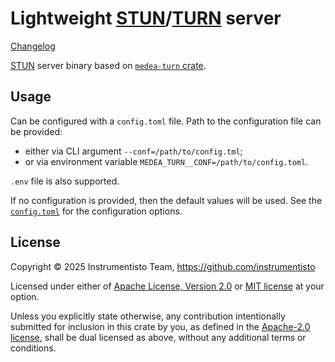 Lightweight [STUN]/[TURN] server
================================

[Changelog](https://github.com/instrumentisto/medea-turn-rs/blob/main/bin/CHANGELOG.md)

[STUN] server binary based on [`medea-turn` crate].




## Usage

Can be configured with a `config.toml` file. Path to the configuration file can be provided:
- either via CLI argument `--conf=/path/to/config.tml`;
- or via environment variable `MEDEA_TURN__CONF=/path/to/config.toml`.

`.env` file is also supported.

If no configuration is provided, then the default values will be used. See the [`config.toml`](config.toml) for the configuration options.




## License

Copyright © 2025 Instrumentisto Team, <https://github.com/instrumentisto>

Licensed under either of [Apache License, Version 2.0][APACHE] or [MIT license][MIT] at your option.

Unless you explicitly state otherwise, any contribution intentionally submitted for inclusion in this crate by you, as defined in the [Apache-2.0 license][APACHE], shall be dual licensed as above, without any additional terms or conditions.




[`medea-turn` crate]: https://docs.rs/medea-turn
[APACHE]: https://github.com/instrumentisto/medea-turn-rs/blob/v0.11.2/LICENSE-APACHE
[MIT]: https://github.com/instrumentisto/medea-turn-rs/blob/v0.11.2/LICENSE-MIT
[STUN]: https://en.wikipedia.org/wiki/STUN
[TURN]: https://en.wikipedia.org/wiki/TURN
